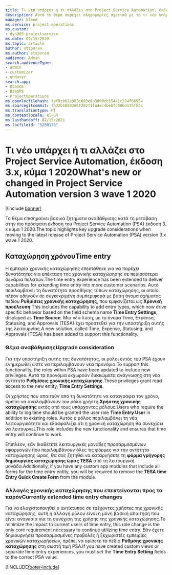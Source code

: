 ```yaml
---
title: Τι νέο υπάρχει ή τι αλλάζει στο Project Service Automation, έκδοση 3.x, κύμα 1 2020
description: Αυτό το θέμα παρέχει πληροφορίες σχετικά με το τι νέο υπάρχει και τι έχει αλλάξει στο Project Service Automation, έκδοση 3, κύμα 1 2020.
manager: kfend
ms.service: project-operations
ms.custom:
- dyn365-projectservice
ms.date: 05/15/2020
ms.topic: article
author: stsporen
ms.author: stsporen
audience: Admin
search.audienceType:
- admin
- customizer
- enduser
search.app:
- D365CE
- D365PS
- ProjectOperations
ms.openlocfilehash: fef9cb62e989c693c8b3d00cb15441c284f66554
ms.sourcegitcommit: fa32b1893286f20271fa4ec4be8fc68bd135f53c
ms.translationtype: HT
ms.contentlocale: el-GR
ms.lasthandoff: 02/15/2021
ms.locfileid: "5280173"
---
```

# <a name="whats-new-or-changed-in-project-service-automation-version-3-wave-1-2020"></a><span data-ttu-id="9e760-103">Τι νέο υπάρχει ή τι αλλάζει στο Project Service Automation, έκδοση 3.x, κύμα 1 2020</span><span class="sxs-lookup"><span data-stu-id="9e760-103">What's new or changed in Project Service Automation version 3 wave 1 2020</span></span>

[!include [banner](../includes/psa-now-project-operations.md)]

<span data-ttu-id="9e760-104">Το θέμα επισημαίνει βασικά ζητήματα αναβάθμισης κατά τη μετάβαση στην πιο πρόσφατη έκδοση του Project Service Automation (PSA) έκδοση 3. x κύμα 1 2020.</span><span class="sxs-lookup"><span data-stu-id="9e760-104">The topic highlights key upgrade considerations when moving to the latest release of Project Service Automation (PSA) version 3.x wave 1 2020.</span></span>

## <a name="time-entry"></a><span data-ttu-id="9e760-105">Καταχώρηση χρόνου</span><span class="sxs-lookup"><span data-stu-id="9e760-105">Time entry</span></span>
<span data-ttu-id="9e760-106">Η εμπειρία χρονικής καταχώρησης επεκτάθηκε για να παρέχει δυνατότητες για επέκταση της χρονικής καταχώρησης σε περισσότερα σενάρια πελατών.</span><span class="sxs-lookup"><span data-stu-id="9e760-106">The time entry experience has been extended to deliver capabilities for extending time entry into more customer scenarios.</span></span> <span data-ttu-id="9e760-107">Αυτό περιλαμβάνει τη δυνατότητα προσθήκης τύπων καταχώρησης, οι οποίοι πλέον οδηγούν σε συγκεκριμένη συμπεριφορά με βάση όνομα σχήματος πεδίου **Ρυθμίσεις χρονικής καταχώρησης**, που εμφανίζεται ως **Χρονική προέλευση**.</span><span class="sxs-lookup"><span data-stu-id="9e760-107">This includes the capability to add entry types, which now drive specific behavior based on the field schema name **Time Entry Settings**, displayed as **Time Source**.</span></span> <span data-ttu-id="9e760-108">Μια νέα λύση, με το όνομα Time, Expense, Statusing, and Approvals (TESA) έχει προστεθεί για την υποστήριξη αυτής της λειτουργίας.</span><span class="sxs-lookup"><span data-stu-id="9e760-108">A new solution, called Time, Expense, Statusing, and Approvals (TESA) has been added to support this functionality.</span></span>

### <a name="upgrade-consideration"></a><span data-ttu-id="9e760-109">Θέμα αναβάθμισης</span><span class="sxs-lookup"><span data-stu-id="9e760-109">Upgrade consideration</span></span>
<span data-ttu-id="9e760-110">Για την υποστήριξη αυτής της δυνατότητας, οι ρόλοι εντός του PSA έχουν ενημερωθεί ώστε να περιλαμβάνουν νέα προνόμια.</span><span class="sxs-lookup"><span data-stu-id="9e760-110">To support this functionality, the roles within PSA have been updated to include new privileges.</span></span> <span data-ttu-id="9e760-111">Αυτά τα προνόμια εκχωρούν δικαιώματα ανάγνωσης στη νέα οντότητα **Ρυθμίσεις χρονικής καταχώρησης**.</span><span class="sxs-lookup"><span data-stu-id="9e760-111">These privileges grant read access to the new entity, **Time Entry Settings**.</span></span>

<span data-ttu-id="9e760-112">Οι χρήστες που απαιτούν από τη δυνατότητα να καταγράφει τον χρόνο, πρέπει να αναλαμβάνουν τον ρόλο χρήστη **Χρήστης χρονικής καταχώρησης** εκτός από τους υπάρχοντες ρόλους.</span><span class="sxs-lookup"><span data-stu-id="9e760-112">Users who require the ability to log time should be granted the user role **Time Entry User** in addition to existing roles.</span></span> <span data-ttu-id="9e760-113">Αυτός ο ρόλος περιλαμβάνει τη νέα λειτουργικότητα και εξασφαλίζει ότι η χρονική καταχώρηση θα συνεχίσει να λειτουργεί.</span><span class="sxs-lookup"><span data-stu-id="9e760-113">This role includes the new functionality and ensures that time entry will continue to work.</span></span>

<span data-ttu-id="9e760-114">Επιπλέον, εάν διαθέτετε λειτουργικές μονάδες προσαρμοσμένων εφαρμογών που περιλαμβάνουν όλες τις φόρμες για την οντότητα καταχώρησης ώρας, θα σας ζητηθεί να καταργήσετε τη **φόρμα γρήγορης δημιουργίας καταχώρησης ώρας TESA** από τη λειτουργική μονάδα.</span><span class="sxs-lookup"><span data-stu-id="9e760-114">Additionally, if you have any custom app modules that include all forms for the time entry entity, you will be required to remove the **TESA time Entry Quick Create Form** from the module.</span></span>

### <a name="currently-extended-time-entry-changes"></a><span data-ttu-id="9e760-115">Αλλαγές χρονικής καταχώρησης που επεκτείνονται προς το παρόν</span><span class="sxs-lookup"><span data-stu-id="9e760-115">Currently extended time entry changes</span></span>
<span data-ttu-id="9e760-116">Για να ελαχιστοποιηθεί ο αντίκτυπος σε τρέχοντες χρήστες της χρονικής καταχώρησης, αυτή η αλλαγή ρόλου είναι η μόνη βασική απαίτηση που είναι αναγκαία για τη συνέχιση της χρήσης της χρονικής καταχώρησης.</span><span class="sxs-lookup"><span data-stu-id="9e760-116">To minimize the impact to current users of time entry, this role change is the only core requirement necessary to continue utilizing time entry.</span></span> <span data-ttu-id="9e760-117">Εάν έχετε δημιουργήσει προσαρμοσμένες προβολές ή ξεχωριστές εμπειρίες χρονικών καταχωρήσεων, πρέπει να ορίσετε τα πεδία **Ρύθμσης χρονικής καταχώρησης** στη σωστή τιμή PSA.</span><span class="sxs-lookup"><span data-stu-id="9e760-117">If you have created custom views or separate time entry experiences, you must set the **Time Entry Setting** fields to the correct PSA value.</span></span>


[!INCLUDE[footer-include](../includes/footer-banner.md)]